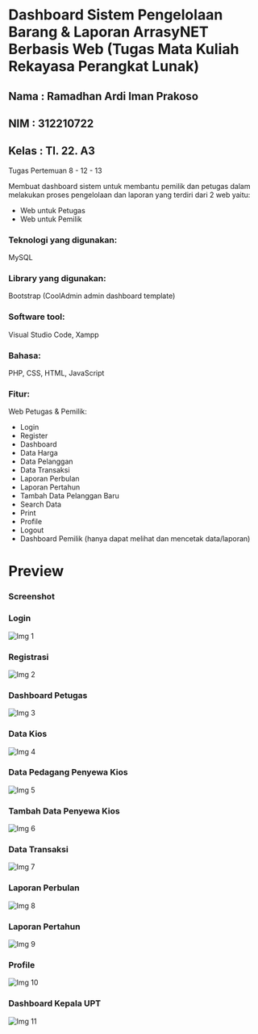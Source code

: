 Dashboard Sistem Pengelolaan Barang & Laporan ArrasyNET Berbasis Web
(Tugas Mata Kuliah Rekayasa Perangkat Lunak)
================================================
## Nama : Ramadhan Ardi Iman Prakoso
## NIM : 312210722
## Kelas : TI. 22. A3
Tugas Pertemuan 8 - 12 - 13

Membuat dashboard sistem untuk membantu pemilik dan petugas dalam melakukan proses pengelolaan dan laporan yang terdiri dari 2 web yaitu:

- Web untuk Petugas
- Web untuk Pemilik

### Teknologi yang digunakan:

MySQL

### Library yang digunakan:

Bootstrap (CoolAdmin admin dashboard template)

### Software tool:

Visual Studio Code, Xampp

### Bahasa:

PHP, CSS, HTML, JavaScript

### Fitur:

Web Petugas & Pemilik:

- Login
- Register
- Dashboard
- Data Harga
- Data Pelanggan
- Data Transaksi
- Laporan Perbulan
- Laporan Pertahun
- Tambah Data Pelanggan Baru
- Search Data
- Print
- Profile
- Logout
- Dashboard Pemilik (hanya dapat melihat dan mencetak data/laporan)

# Preview

### Screenshot

### Login

![Img 1](doc-sistem/1.png)

### Registrasi

![Img 2](doc-sistem/2.png)

### Dashboard Petugas

![Img 3](doc-sistem/3.png)

### Data Kios

![Img 4](doc-sistem/4.png)

### Data Pedagang Penyewa Kios

![Img 5](doc-sistem/5.png)

### Tambah Data Penyewa Kios

![Img 6](doc-sistem/6.png)

### Data Transaksi

![Img 7](doc-sistem/7.png)

### Laporan Perbulan

![Img 8](doc-sistem/8.png)

### Laporan Pertahun

![Img 9](doc-sistem/9.png)

### Profile

![Img 10](doc-sistem/10.png)

### Dashboard Kepala UPT

![Img 11](doc-sistem/01.png)
